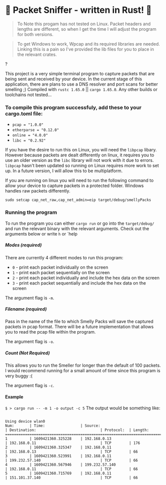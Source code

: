 # 👃 Packet Sniffer - written in Rust! 👃

> To Note this progam has not tested on Linux. Packet headers and lengths are different, so when I get the time I will adjust the program for both versions.

> To get Windows to work, Wpcap and its required libraries are needed. Linking this is a pain so I've provided the lib files for you to place in the relevant crates.

<For further documentation: feel free to look at this>
<https://docs.google.com/document/d/1NkGOZDVPglB4L6P7EOpB9ycqhHF2H3RxN193PGxkMwM/edit?usp=sharing>?

This project is a very simple terminal program to capture packets that are being sent and received by your device. In the current stage of this application, there are plans to use a DNS resolver and port scans for better smelling ;)
Compiled with `rustc 1.65.0` || `cargo 1.65.0`. Any other builds or toolchains not tested...

### To compile this program successfuly, add these to your cargo.toml file:
* `pcap = "1.0.0"`
* `etherparse = "0.12.0"`
* `online = "4.0.0"`
* `libc = "0.2.92"`

If you have the desire to run this on Linux, you will need the `libpcap` libary. However because packets are dealt differently on linux, it requires you to use an older version as the `libc` library will not work with it due to errors. `libpcap` hasn't been updated so running on Linux requires more work to set up. In a future version, I will allow this to be multiplatform.


If you are running on linux you will need to run the following command to allow your device to capture packets in a protected folder. Windows handles raw packets differently.

`sudo setcap cap_net_raw,cap_net_admin=eip target/debug/smellyPacks`

### Running the program

To run the program you can either `cargo run` or go into the ```target/debug/``` and run the relevant binary with the relevant arguments. Check out the arguments below or write `h` or `help

##### Modes (required)

There are currently 4 different modes to run this program:
* `0` - print each packet individually on the screen
* `1` - print each packet sequentially on the screen
* `2` - print each packet individually and include the hex data on the screen
* `3` - print each packet sequentially and include the hex data on the screen

The argument flag is `-m`.

##### Filename (required)

Pass in the name of the file to which Smelly Packs will save the captured packets in pcap format. There will be a future implementation that allows you to read the pcap file within the program.

The argument flag is `-o`.

##### Count (Not Required)

This allows you to run the Smeller for longer than the default of 100 packets. I would recommend running for a small amount of time since this program is very buggy :(

The argument flag is `-c`.
#### Example

```$ > cargo run -- -m 1 -o output -c 5```
The output would be something like:
```

Using device wlan0
Num:       | Time:                | Source:                                  | Destination:                             | Protocol:  | Length:
=================================================================================================================================================
1          | 1609421360.325228    | 192.168.0.13                             | 192.168.0.11                             | TCP        | 176
2          | 1609421360.325347    | 192.168.0.11                             | 192.168.0.13                             | TCP        | 66
3          | 1609421360.523991    | 192.168.0.11                             | 199.232.57.140                           | TCP        | 66
4          | 1609421360.567946    | 199.232.57.140                           | 192.168.0.11                             | TCP        | 66
5          | 1609421360.715769    | 192.168.0.11                             | 151.101.37.140                           | TCP        | 66

```
